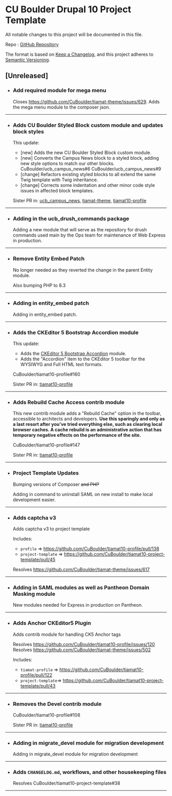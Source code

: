 # CU Boulder Drupal 10 Project Template

All notable changes to this project will be documented in this file.

Repo : [GitHub Repository](https://github.com/CuBoulder/tiamat10-project-template)

The format is based on [Keep a Changelog](https://keepachangelog.com/en/1.0.0/),
and this project adheres to [Semantic Versioning](https://semver.org/spec/v2.0.0.html).

## [Unreleased]

- ### Add required module for mega menu
  Closes https://github.com/CuBoulder/tiamat-theme/issues/629.
  Adds the mega menu module to the composer json.
---

- ### Adds CU Boulder Styled Block custom module and updates block styles
  This update:
  - [new] Adds the new CU Boulder Styled Block custom module.
  - [new] Converts the Campus News block to a styled block, adding new style options to match our other blocks. CuBoulder/ucb_campus_news#6 CuBoulder/ucb_campus_news#9
  - [change] Refactors existing styled blocks to all extend the same Twig template with Twig inheritance.
  - [change] Corrects some indentation and other minor code style issues in affected block templates.
  
  Sister PR in: [ucb_campus_news](https://github.com/CuBoulder/ucb_campus_news/pull/10), [tiamat-theme](https://github.com/CuBoulder/tiamat-theme/pull/1209), [tiamat10-profile](https://github.com/CuBoulder/tiamat10-profile/pull/187)
---

- ### Adding in the ucb_drush_commands package
  Adding a new module that will serve as the repository for drush commands used main by the Ops team for maintenance of Web Express in production.  
---

- ### Remove Entity Embed Patch
  No longer needed as they reverted the change in the parent Entity module.  
  
  Also bumping PHP to 8.3 
---

- ### Adding in entity_embed patch 
  Adding in entity_embed patch.  
---

- ### Adds the CKEditor 5 Bootstrap Accordion module
  This update:
  - Adds the [CKEditor 5 Bootstrap Accordion](https://www.drupal.org/project/ckeditor5_bootstrap_accordion) module.
  - Adds the "Accordion" item to the CKEditor 5 toolbar for the WYSIWYG and Full HTML text formats.
  
  CuBoulder/tiamat10-profile#160
  
  Sister PR in: [tiamat10-profile](https://github.com/CuBoulder/tiamat10-profile/pull/161)
---

- ### Adds Rebuild Cache Access contrib module
  This new contrib module adds a "Rebuild Cache" option in the toolbar, accessible to architects and developers. **Use this sparingly and only as a last resort after you've tried everything else, such as clearing local browser caches. A cache rebuild is an administrative action that has temporary negative effects on the performance of the site.**
  
  CuBoulder/tiamat10-profile#147
  
  Sister PR in: [tiamat10-profile](https://github.com/CuBoulder/tiamat10-profile/pull/148)
---

- ### Project Template Updates
  Bumping versions of Composer ~~and PHP~~
  
  Adding in command to uninstall SAML on new install to make local development easier.  
---

- ### Adds captcha v3
  Adds captcha v3 to project template
  
  Includes:
  - `profile` => https://github.com/CuBoulder/tiamat10-profile/pull/138
  - `project-template` => https://github.com/CuBoulder/tiamat10-project-template/pull/45
  
  Resolves https://github.com/CuBoulder/tiamat-theme/issues/617
---

- ### Adding in SAML modules as well as Pantheon Domain Masking module
  New modules needed for Express in production on Pantheon.  
---

- ### Adds Anchor CKEditor5 Plugin
  Adds contrib module for handling CK5 Anchor tags
  
  Resolves https://github.com/CuBoulder/tiamat10-profile/issues/120
  Resolves https://github.com/CuBoulder/tiamat-theme/issues/502
  
  Includes:
  - `tiamat-profile` => https://github.com/CuBoulder/tiamat10-profile/pull/122
  - `project-template`=> https://github.com/CuBoulder/tiamat10-project-template/pull/43
---

- ### Removes the Devel contrib module
  CuBoulder/tiamat10-profile#108
  
  Sister PR in: [tiamat10-profile](https://github.com/CuBoulder/tiamat10-profile/pull/115)
---

- ### Adding in migrate_devel module for migration development
  Adding in migrate_devel module for migration development
---

- ### Adds `CHANGELOG.md`, workflows, and other housekeeping files
  Resolves CuBoulder/tiamat10-project-template#38
---
